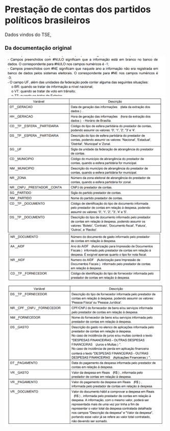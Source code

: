 # Prestação de contas dos partidos políticos brasileiros

Dados vindos do TSE, 


### Da documentação original

![img tse 1](pngs/leiame-1.png?raw=true "Doc parte 1")
![img tse 1](pngs/leiame-2.png?raw=true "Doc parte 2")
![img tse 1](pngs/leiame-3.png?raw=true "Doc parte 3")
![img tse 1](pngs/leiame-4.png?raw=true "Doc parte 4")
